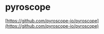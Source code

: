 pyroscope
=============

[https://github.com/pyroscope-io/pyroscope](https://github.com/pyroscope-io/pyroscope)


